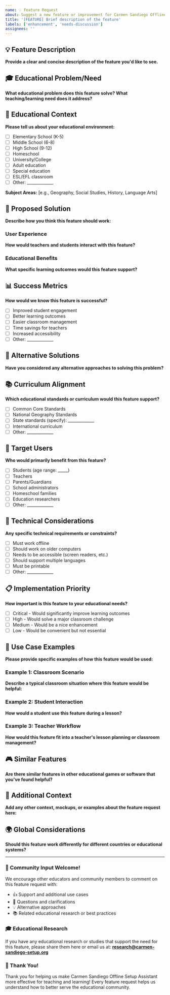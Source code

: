 ```yaml
---
name: 💡 Feature Request
about: Suggest a new feature or improvement for Carmen Sandiego Offline Setup Assistant
title: '[FEATURE] Brief description of the feature'
labels: ['enhancement', 'needs-discussion']
assignees: ''
---
```


## 💡 Feature Description
**Provide a clear and concise description of the feature you'd like to see.**

## 🎓 Educational Problem/Need
**What educational problem does this feature solve? What teaching/learning need does it address?**

## 🏫 Educational Context
**Please tell us about your educational environment:**
- [ ] Elementary School (K-5)
- [ ] Middle School (6-8)
- [ ] High School (9-12)
- [ ] Homeschool
- [ ] University/College
- [ ] Adult education
- [ ] Special education
- [ ] ESL/EFL classroom
- [ ] Other: _____________

**Subject Areas:** [e.g., Geography, Social Studies, History, Language Arts]

## 🎯 Proposed Solution
**Describe how you think this feature should work:**

### User Experience
**How would teachers and students interact with this feature?**

### Educational Benefits
**What specific learning outcomes would this feature support?**

## 📊 Success Metrics
**How would we know this feature is successful?**
- [ ] Improved student engagement
- [ ] Better learning outcomes
- [ ] Easier classroom management
- [ ] Time savings for teachers
- [ ] Increased accessibility
- [ ] Other: _____________

## 🌟 Alternative Solutions
**Have you considered any alternative approaches to solving this problem?**

## 📚 Curriculum Alignment
**Which educational standards or curriculum would this feature support?**
- [ ] Common Core Standards
- [ ] National Geography Standards
- [ ] State standards (specify): _____________
- [ ] International curriculum
- [ ] Other: _____________

## 👥 Target Users
**Who would primarily benefit from this feature?**
- [ ] Students (age range: _____)
- [ ] Teachers
- [ ] Parents/Guardians
- [ ] School administrators
- [ ] Homeschool families
- [ ] Education researchers
- [ ] Other: _____________

## 🔧 Technical Considerations
**Any specific technical requirements or constraints?**
- [ ] Must work offline
- [ ] Should work on older computers
- [ ] Needs to be accessible (screen readers, etc.)
- [ ] Should support multiple languages
- [ ] Must be printable
- [ ] Other: _____________

## 📋 Implementation Priority
**How important is this feature to your educational needs?**
- [ ] Critical - Would significantly improve learning outcomes
- [ ] High - Would solve a major classroom challenge
- [ ] Medium - Would be a nice enhancement
- [ ] Low - Would be convenient but not essential

## 💭 Use Case Examples
**Please provide specific examples of how this feature would be used:**

### Example 1: Classroom Scenario
**Describe a typical classroom situation where this feature would be helpful:**

### Example 2: Student Interaction
**How would a student use this feature during a lesson?**

### Example 3: Teacher Workflow
**How would this feature fit into a teacher's lesson planning or classroom management?**

## 🎮 Similar Features
**Are there similar features in other educational games or software that you've found helpful?**

## 📝 Additional Context
**Add any other context, mockups, or examples about the feature request here:**

## 🌍 Global Considerations
**Should this feature work differently for different countries or educational systems?**

---

### 🤝 Community Input Welcome!
We encourage other educators and community members to comment on this feature request with:
- 👍 Support and additional use cases
- 🤔 Questions and clarifications
- 💡 Alternative approaches
- 📚 Related educational research or best practices

### 🎓 Educational Research
If you have any educational research or studies that support the need for this feature, please share them here or email us at: **research@carmen-sandiego-setup.org**

### 🚀 Thank You!
Thank you for helping us make Carmen Sandiego Offline Setup Assistant more effective for teaching and learning! Every feature request helps us understand how to better serve the educational community. 